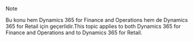 > [!NOTE]
> <span data-ttu-id="9888d-101">Bu konu hem Dynamics 365 for Finance and Operations hem de Dynamics 365 for Retail için geçerlidir.</span><span class="sxs-lookup"><span data-stu-id="9888d-101">This topic applies to both Dynamics 365 for Finance and Operations and to Dynamics 365 for Retail.</span></span> 
